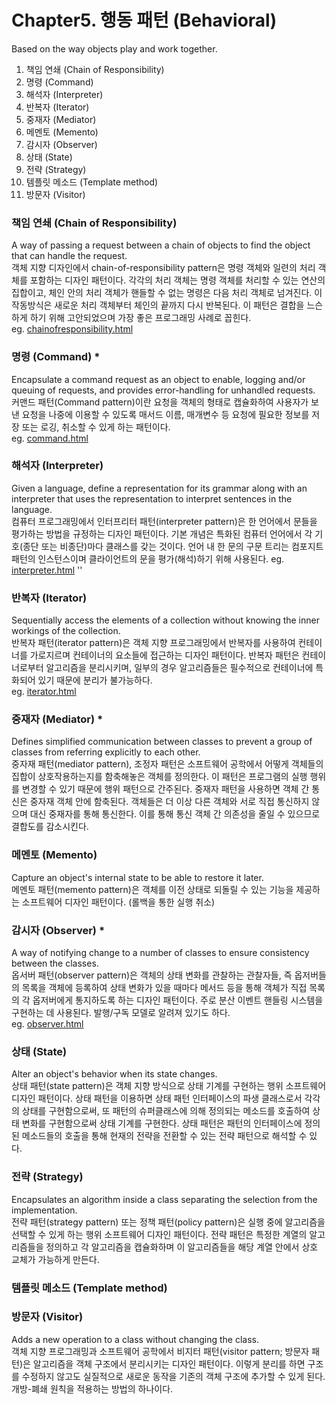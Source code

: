 # Chapter5. 행동 패턴 (Behavioral)
Based on the way objects play and work together.

1. 책임 연쇄 (Chain of Responsibility)
2. 명령 (Command)
3. 해석자 (Interpreter)
4. 반복자 (Iterator)
5. 중재자 (Mediator)
6. 메멘토 (Memento)
7. 감시자 (Observer)
8. 상태 (State)
9. 전략 (Strategy)
10. 템플릿 메소드 (Template method)
11. 방문자 (Visitor)

### 책임 연쇄 (Chain of Responsibility)
A way of passing a request between a chain of objects to find the object that can handle the request.  
객체 지향 디자인에서 chain-of-responsibility pattern은 명령 객체와 일련의 처리 객체를 포함하는 디자인 패턴이다. 각각의 처리 객체는 명령 객체를 처리할 수 있는 연산의 집합이고, 체인 안의 처리 객체가 핸들할 수 없는 명령은 다음 처리 객체로 넘겨진다. 이 작동방식은 새로운 처리 객체부터 체인의 끝까지 다시 반복된다.
이 패턴은 결합을 느슨하게 하기 위해 고안되었으며 가장 좋은 프로그래밍 사례로 꼽힌다.  
eg. [chainofresponsibility.html](https://github.com/katekim1029/design.pattern/blob/master/example/chainofresponsibility.html)

### 명령 (Command) *
Encapsulate a command request as an object to enable, logging and/or queuing of requests, and provides error-handling for unhandled requests.  
커맨드 패턴(Command pattern)이란 요청을 객체의 형태로 캡슐화하여 사용자가 보낸 요청을 나중에 이용할 수 있도록 매서드 이름, 매개변수 등 요청에 필요한 정보를 저장 또는 로깅, 취소할 수 있게 하는 패턴이다.  
eg. [command.html](https://github.com/katekim1029/design.pattern/blob/master/example/command.html)

### 해석자 (Interpreter)
Given a language, define a representation for its grammar along with an interpreter that uses the representation to interpret sentences in the language.  
컴퓨터 프로그래밍에서 인터프리터 패턴(interpreter pattern)은 한 언어에서 문들을 평가하는 방법을 규정하는 디자인 패턴이다. 기본 개념은 특화된 컴퓨터 언어에서 각 기호(종단 또는 비종단)마다 클래스를 갖는 것이다. 언어 내 한 문의 구문 트리는 컴포지트 패턴의 인스턴스이며 클라이언트의 문을 평가(해석)하기 위해 사용된다.
eg. [interpreter.html](https://github.com/katekim1029/design.pattern/blob/master/example/interpreter.html)
''
### 반복자 (Iterator)
Sequentially access the elements of a collection without knowing the inner workings of the collection.  
반복자 패턴(iterator pattern)은 객체 지향 프로그래밍에서 반복자를 사용하여 컨테이너를 가로지르며 컨테이너의 요소들에 접근하는 디자인 패턴이다. 반복자 패턴은 컨테이너로부터 알고리즘을 분리시키며, 일부의 경우 알고리즘들은 필수적으로 컨테이너에 특화되어 있기 때문에 분리가 불가능하다.  
eg. [iterator.html](https://github.com/katekim1029/design.pattern/blob/master/example/iterator.html)

### 중재자 (Mediator) *
Defines simplified communication between classes to prevent a group of classes from referring explicitly to each other.  
중자재 패턴(mediator pattern), 조정자 패턴은 소프트웨어 공학에서 어떻게 객체들의 집합이 상호작용하는지를 함축해놓은 객체를 정의한다. 이 패턴은 프로그램의 실행 행위를 변경할 수 있기 때문에 행위 패턴으로 간주된다.
중재자 패턴을 사용하면 객체 간 통신은 중자재 객체 안에 함축된다. 객체들은 더 이상 다른 객체와 서로 직접 통신하지 않으며 대신 중재자를 통해 통신한다. 이를 통해 통신 객체 간 의존성을 줄일 수 있으므로 결합도를 감소시킨다.

### 메멘토 (Memento)
Capture an object's internal state to be able to restore it later.  
메멘토 패턴(memento pattern)은 객체를 이전 상태로 되돌릴 수 있는 기능을 제공하는 소프트웨어 디자인 패턴이다. (롤백을 통한 실행 취소)

### 감시자 (Observer) *
A way of notifying change to a number of classes to ensure consistency between the classes.  
옵서버 패턴(observer pattern)은 객체의 상태 변화를 관찰하는 관찰자들, 즉 옵저버들의 목록을 객체에 등록하여 상태 변화가 있을 때마다 메서드 등을 통해 객체가 직접 목록의 각 옵저버에게 통지하도록 하는 디자인 패턴이다. 주로 분산 이벤트 핸들링 시스템을 구현하는 데 사용된다. 발행/구독 모델로 알려져 있기도 하다.  
eg. [observer.html](https://github.com/katekim1029/design.pattern/blob/master/example/observer.html)

### 상태 (State)
Alter an object's behavior when its state changes.  
상태 패턴(state pattern)은 객체 지향 방식으로 상태 기계를 구현하는 행위 소프트웨어 디자인 패턴이다. 상태 패턴을 이용하면 상태 패턴 인터페이스의 파생 클래스로서 각각의 상태를 구현함으로써, 또 패턴의 슈퍼클래스에 의해 정의되는 메소드를 호출하여 상태 변화를 구현함으로써 상태 기계를 구현한다.
상태 패턴은 패턴의 인터페이스에 정의된 메소드들의 호출을 통해 현재의 전략을 전환할 수 있는 전략 패턴으로 해석할 수 있다.

### 전략 (Strategy)
Encapsulates an algorithm inside a class separating the selection from the implementation.  
전략 패턴(strategy pattern) 또는 정책 패턴(policy pattern)은 실행 중에 알고리즘을 선택할 수 있게 하는 행위 소프트웨어 디자인 패턴이다. 전략 패턴은 특정한 계열의 알고리즘들을 정의하고 각 알고리즘을 캡슐화하며 이 알고리즘들을 해당 계열 안에서 상호 교체가 가능하게 만든다.

### 템플릿 메소드 (Template method)

### 방문자 (Visitor)
Adds a new operation to a class without changing the class.  
객체 지향 프로그래밍과 소프트웨어 공학에서 비지터 패턴(visitor pattern; 방문자 패턴)은 알고리즘을 객체 구조에서 분리시키는 디자인 패턴이다. 이렇게 분리를 하면 구조를 수정하지 않고도 실질적으로 새로운 동작을 기존의 객체 구조에 추가할 수 있게 된다. 개방-폐쇄 원칙을 적용하는 방법의 하나이다.
